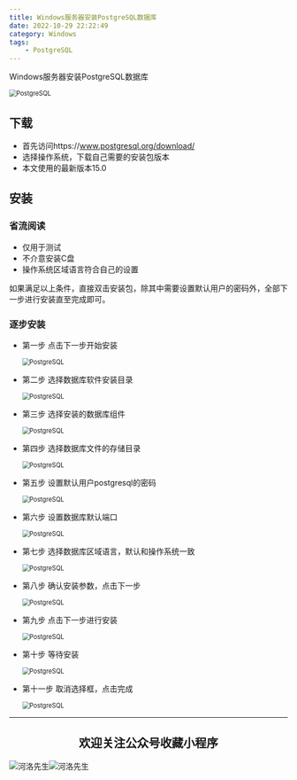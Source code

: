 ```yaml
---
title: Windows服务器安装PostgreSQL数据库
date: 2022-10-29 22:22:49
category: Windows
tags: 
    - PostgreSQL
---
```


Windows服务器安装PostgreSQL数据库

<img src="https://weaoe.com/hexo/img/2022102900.png" alt="PostgreSQL" style="zoom: 80%;" />

## 下载

- 首先访问https://www.postgresql.org/download/
- 选择操作系统，下载自己需要的安装包版本
- 本文使用的最新版本15.0

## 安装

### 省流阅读

- 仅用于测试
- 不介意安装C盘
- 操作系统区域语言符合自己的设置

如果满足以上条件，直接双击安装包，除其中需要设置默认用户的密码外，全部下一步进行安装直至完成即可。

### 逐步安装

- 第一步  点击下一步开始安装

  <!--more-->

  <img src="https://weaoe.com/hexo/img/2022102901.png" alt="PostgreSQL" style="zoom: 80%;" />

- 第二步  选择数据库软件安装目录

  <img src="https://weaoe.com/hexo/img/2022102902.png" alt="PostgreSQL" style="zoom: 80%;" />

- 第三步  选择安装的数据库组件

  <img src="https://weaoe.com/hexo/img/2022102903.png" alt="PostgreSQL" style="zoom: 80%;" />

- 第四步  选择数据库文件的存储目录

  <img src="https://weaoe.com/hexo/img/2022102904.png" alt="PostgreSQL" style="zoom: 80%;" />

- 第五步  设置默认用户postgresql的密码

  <img src="https://weaoe.com/hexo/img/2022102905.png" alt="PostgreSQL" style="zoom: 80%;" />

- 第六步  设置数据库默认端口

  <img src="https://weaoe.com/hexo/img/2022102906.png" alt="PostgreSQL" style="zoom: 80%;" />

- 第七步  选择数据库区域语言，默认和操作系统一致

  <img src="https://weaoe.com/hexo/img/2022102907.png" alt="PostgreSQL" style="zoom: 80%;" />

- 第八步  确认安装参数，点击下一步

  <img src="https://weaoe.com/hexo/img/2022102908.png" alt="PostgreSQL" style="zoom: 80%;" />

- 第九步  点击下一步进行安装

  <img src="https://weaoe.com/hexo/img/2022102909.png" alt="PostgreSQL" style="zoom: 80%;" />

- 第十步  等待安装

  <img src="https://weaoe.com/hexo/img/2022102910.png" alt="PostgreSQL" style="zoom: 80%;" />

- 第十一步  取消选择框，点击完成

  <img src="https://weaoe.com/hexo/img/2022102911.png" alt="PostgreSQL" style="zoom: 80%;" />





---

## <center>欢迎关注公众号收藏小程序</center>

![河洛先生](https://s2.loli.net/2022/06/23/bYdtKDC2U5J7iWr.jpg)![河洛先生](https://s2.loli.net/2022/06/23/PlUgz5KSHm7OBke.jpg)
